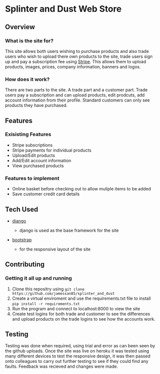 # Splinter and Dust Web Store

## Overview

### What is the site for?

This site allows both users wishing to purchase products and also trade users who wish to upload there own products to the site, trade users sign up and pay a subscription fee using [Stripe](https://stripe.com/gb). This allows them to upload products, images, prices, company information, banners and logos.

### How does it work?

There are two parts to the site. A trade part and a customer part. Trade users pay a subscription and can upload products, edit prodcuts, add account information from their profile. Standard customers can only see products they have purchased.


## Features

### Exisisting Features
- Stripe subscriptions
- Stripe payments for individual products
- Upload/Edit products
- Add/Edit account information
- View purchased products

### Features to implement
- Online basket before checking out to allow muliple items to be added
- Save customer credit card details

## Tech Used
- [django](https://www.djangoproject.com/)
	- django is used as the base framework for the site

- [bootstrap](http://getbootstrap.com/)
	- for the responsive layout of the site


## Contributing


### Getting it all up and running
1. Clone this repositry using ```git clone https://github.com/jamessan85/splinter_and_dust```
2. Create a virtual enviroment and use the requirements.txt file to install ```pip install -r requirements.txt```
3. Run the program and connect to localhost:8000 to view the site
4. Create test logins for both trade and customer to see the differences and upload products on the trade logins to see how the accounts work.

## Testing
Testing was done when required, using trial and error as can been seen by the github uploads. Once the site was live on heroku it was tested using many different devices to test the responsive design, it was then passed onto colleagues to carry out further testing to see if they could find any faults. Feedback was recieved and changes were made. 

